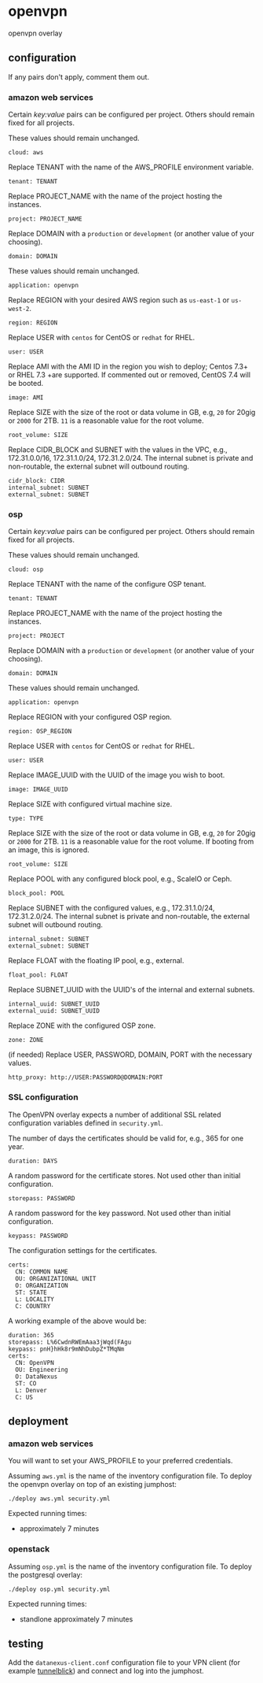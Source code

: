 # openvpn
openvpn overlay

## configuration
If any pairs don't apply, comment them out.
### amazon web services
Certain _key:value_ pairs can be configured per project. Others should remain fixed for all projects.

These values should remain unchanged.

    cloud: aws
Replace TENANT with the name of the AWS_PROFILE environment variable. 
    
    tenant: TENANT
Replace PROJECT_NAME with the name of the project hosting the instances. 

    project: PROJECT_NAME
Replace DOMAIN with a `production` or `development` (or another value of your choosing).

    domain: DOMAIN
These values should remain unchanged.
    
    application: openvpn
Replace REGION with your desired AWS region such as `us-east-1` or `us-west-2`.

    region: REGION    
Replace USER with `centos` for CentOS or `redhat` for RHEL.

    user: USER
Replace AMI with the AMI ID in the region you wish to deploy; Centos 7.3+ or RHEL 7.3 +are supported. If commented out or removed, CentOS 7.4 will be booted.

    image: AMI
Replace SIZE with the size of the root or data volume in GB, e.g, `20` for 20gig or `2000` for 2TB. `11` is a reasonable value for the root volume.

    root_volume: SIZE
Replace CIDR_BLOCK and SUBNET with the values in the VPC, e.g., 172.31.0.0/16, 172.31.1.0/24, 172.31.2.0/24. The internal subnet is private and non-routable, the external subnet will outbound routing.
    
    cidr_block: CIDR
    internal_subnet: SUBNET
    external_subnet: SUBNET

### osp
Certain _key:value_ pairs can be configured per project. Others should remain fixed for all projects.

These values should remain unchanged.

    cloud: osp
Replace TENANT with the name of the configure OSP tenant. 

    tenant: TENANT
Replace PROJECT_NAME with the name of the project hosting the instances. 
    
    project: PROJECT
Replace DOMAIN with a `production` or `development` (or another value of your choosing).

    domain: DOMAIN
These values should remain unchanged.

    application: openvpn
Replace REGION with your configured OSP region.

    region: OSP_REGION
Replace USER with `centos` for CentOS or `redhat` for RHEL.

    user: USER
Replace IMAGE_UUID with the UUID of the image you wish to boot.

    image: IMAGE_UUID
Replace SIZE with  configured virtual machine size.

    type: TYPE
Replace SIZE with the size of the root or data volume in GB, e.g, `20` for 20gig or `2000` for 2TB. `11` is a reasonable value for the root volume. If booting from an image, this is ignored.

    root_volume: SIZE
Replace POOL with any configured block pool, e.g., ScaleIO or Ceph.

    block_pool: POOL
Replace  SUBNET with the configured values, e.g., 172.31.1.0/24, 172.31.2.0/24. The internal subnet is private and non-routable, the external subnet will outbound routing.
    
    internal_subnet: SUBNET
    external_subnet: SUBNET
Replace  FLOAT with the floating IP pool, e.g., external. 
    
    float_pool: FLOAT
Replace SUBNET_UUID with the UUID's of the internal and external subnets.

    internal_uuid: SUBNET_UUID
    external_uuid: SUBNET_UUID
Replace ZONE with the configured OSP zone.

    zone: ZONE 
(if needed) Replace USER, PASSWORD, DOMAIN, PORT with the necessary values.

    http_proxy: http://USER:PASSWORD@DOMAIN:PORT

### SSL configuration
The OpenVPN overlay expects a number of additional SSL related configuration variables defined in `security.yml`.

The number of days the certificates should be valid for, e.g., 365 for one year.

    duration: DAYS

A random password for the certificate stores. Not used other than initial configuration.

    storepass: PASSWORD

A random password for the key password. Not used other than initial configuration.

    keypass: PASSWORD

The configuration settings for the certificates.

    certs:
      CN: COMMON NAME
      OU: ORGANIZATIONAL UNIT
      O: ORGANIZATION
      ST: STATE
      L: LOCALITY
      C: COUNTRY
   
A working example of the above would be:

    duration: 365
    storepass: L%6CwdnRWEmAaa3jWqd(FAgu
    keypass: pnH}hHk8r9mNhDubpZ*TMqNm
    certs:
      CN: OpenVPN
      OU: Engineering
      O: DataNexus
      ST: CO
      L: Denver
      C: US
      
## deployment
### amazon web services
You will  want to set your AWS_PROFILE to your preferred credentials.

Assuming `aws.yml` is the name of the inventory configuration file.  To deploy the openvpn overlay on top of an existing jumphost:

    ./deploy aws.yml security.yml

Expected running times:

* approximately 7 minutes 

### openstack
Assuming `osp.yml` is the name of the inventory configuration file.  To deploy the postgresql overlay:

    ./deploy osp.yml security.yml

Expected running times:

* standlone approximately 7 minutes 

## testing
Add the `datanexus-client.conf` configuration file to your VPN client (for example [tunnelblick](https://tunnelblick.net/)) and connect and log into the jumphost.

